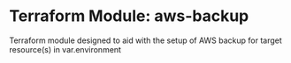# Terraform Module: aws-backup

Terraform module designed to aid with the setup of AWS backup
for target resource(s) in var.environment
